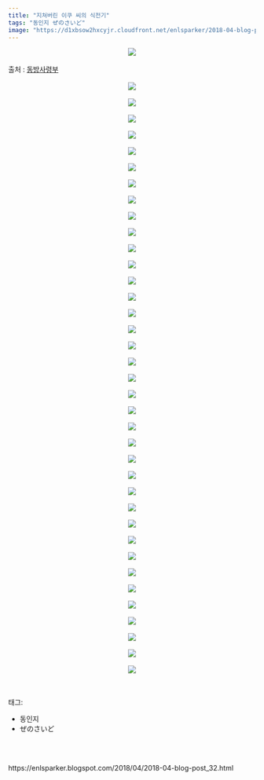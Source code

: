 ```yaml
---
title: "지쳐버린 이쿠 씨의 식전기"
tags: "동인지 ぜのさいど"
image: "https://d1xbsow2hxcyjr.cloudfront.net/enlsparker/2018-04-blog-post_32/001.jpg"
---
```

<div class="article">
<div class="post-body entry-content" id="post-body-2272572193997840520" itemprop="description articleBody">
<div class="separator" style="clear: both; text-align: center;">
<img src="{{ site.imgserver10 }}/enlsparker/2018-04-blog-post_32/001.jpg"/></div>
<br/>
<a name="more"></a>출처 : <a href="http://cafe.naver.com/touhouheadquarters">동방사령부</a><br/>
<br/>
<div class="separator" style="clear: both; text-align: center;">
<img src="{{ site.imgserver10 }}/enlsparker/2018-04-blog-post_32/002.jpg"/></div>
<br/>
<div class="separator" style="clear: both; text-align: center;">
<img src="{{ site.imgserver10 }}/enlsparker/2018-04-blog-post_32/003.jpg"/></div>
<br/>
<div class="separator" style="clear: both; text-align: center;">
<img src="{{ site.imgserver10 }}/enlsparker/2018-04-blog-post_32/004.jpg"/></div>
<br/>
<div class="separator" style="clear: both; text-align: center;">
<img src="{{ site.imgserver10 }}/enlsparker/2018-04-blog-post_32/005.jpg"/></div>
<br/>
<div class="separator" style="clear: both; text-align: center;">
<img src="{{ site.imgserver10 }}/enlsparker/2018-04-blog-post_32/006.jpg"/></div>
<br/>
<div class="separator" style="clear: both; text-align: center;">
<img src="{{ site.imgserver10 }}/enlsparker/2018-04-blog-post_32/007.jpg"/></div>
<br/>
<div class="separator" style="clear: both; text-align: center;">
<img src="{{ site.imgserver10 }}/enlsparker/2018-04-blog-post_32/008.jpg"/></div>
<br/>
<div class="separator" style="clear: both; text-align: center;">
<img src="{{ site.imgserver10 }}/enlsparker/2018-04-blog-post_32/009.jpg"/></div>
<br/>
<div class="separator" style="clear: both; text-align: center;">
<img src="{{ site.imgserver10 }}/enlsparker/2018-04-blog-post_32/010.jpg"/></div>
<br/>
<div class="separator" style="clear: both; text-align: center;">
<img src="{{ site.imgserver10 }}/enlsparker/2018-04-blog-post_32/011.jpg"/></div>
<br/>
<div class="separator" style="clear: both; text-align: center;">
<img src="{{ site.imgserver10 }}/enlsparker/2018-04-blog-post_32/012.jpg"/></div>
<br/>
<div class="separator" style="clear: both; text-align: center;">
<img src="{{ site.imgserver10 }}/enlsparker/2018-04-blog-post_32/013.jpg"/></div>
<br/>
<div class="separator" style="clear: both; text-align: center;">
<img src="{{ site.imgserver10 }}/enlsparker/2018-04-blog-post_32/014.jpg"/></div>
<br/>
<div class="separator" style="clear: both; text-align: center;">
<img src="{{ site.imgserver10 }}/enlsparker/2018-04-blog-post_32/015.jpg"/></div>
<br/>
<div class="separator" style="clear: both; text-align: center;">
<img src="{{ site.imgserver10 }}/enlsparker/2018-04-blog-post_32/016.jpg"/></div>
<br/>
<div class="separator" style="clear: both; text-align: center;">
<img src="{{ site.imgserver10 }}/enlsparker/2018-04-blog-post_32/017.jpg"/></div>
<br/>
<div class="separator" style="clear: both; text-align: center;">
<img src="{{ site.imgserver10 }}/enlsparker/2018-04-blog-post_32/018.jpg"/></div>
<br/>
<div class="separator" style="clear: both; text-align: center;">
<img src="{{ site.imgserver10 }}/enlsparker/2018-04-blog-post_32/019.jpg"/></div>
<br/>
<div class="separator" style="clear: both; text-align: center;">
<img src="{{ site.imgserver10 }}/enlsparker/2018-04-blog-post_32/020.jpg"/></div>
<br/>
<div class="separator" style="clear: both; text-align: center;">
<img src="{{ site.imgserver10 }}/enlsparker/2018-04-blog-post_32/021.jpg"/></div>
<br/>
<div class="separator" style="clear: both; text-align: center;">
<img src="{{ site.imgserver10 }}/enlsparker/2018-04-blog-post_32/022.jpg"/></div>
<br/>
<div class="separator" style="clear: both; text-align: center;">
<img src="{{ site.imgserver10 }}/enlsparker/2018-04-blog-post_32/023.jpg"/></div>
<br/>
<div class="separator" style="clear: both; text-align: center;">
<img src="{{ site.imgserver10 }}/enlsparker/2018-04-blog-post_32/024.jpg"/></div>
<br/>
<div class="separator" style="clear: both; text-align: center;">
<img src="{{ site.imgserver10 }}/enlsparker/2018-04-blog-post_32/025.jpg"/></div>
<br/>
<div class="separator" style="clear: both; text-align: center;">
<img src="{{ site.imgserver10 }}/enlsparker/2018-04-blog-post_32/026.jpg"/></div>
<br/>
<div class="separator" style="clear: both; text-align: center;">
<img src="{{ site.imgserver10 }}/enlsparker/2018-04-blog-post_32/027.jpg"/></div>
<br/>
<div class="separator" style="clear: both; text-align: center;">
<img src="{{ site.imgserver10 }}/enlsparker/2018-04-blog-post_32/028.jpg"/></div>
<br/>
<div class="separator" style="clear: both; text-align: center;">
<img src="{{ site.imgserver10 }}/enlsparker/2018-04-blog-post_32/029.jpg"/></div>
<br/>
<div class="separator" style="clear: both; text-align: center;">
<img src="{{ site.imgserver10 }}/enlsparker/2018-04-blog-post_32/030.jpg"/></div>
<br/>
<div class="separator" style="clear: both; text-align: center;">
<img src="{{ site.imgserver10 }}/enlsparker/2018-04-blog-post_32/031.jpg"/></div>
<br/>
<div class="separator" style="clear: both; text-align: center;">
<img src="{{ site.imgserver10 }}/enlsparker/2018-04-blog-post_32/032.jpg"/></div>
<br/>
<div class="separator" style="clear: both; text-align: center;">
<img src="{{ site.imgserver10 }}/enlsparker/2018-04-blog-post_32/033.jpg"/></div>
<br/>
<div class="separator" style="clear: both; text-align: center;">
<img src="{{ site.imgserver10 }}/enlsparker/2018-04-blog-post_32/034.jpg"/></div>
<br/>
<div class="separator" style="clear: both; text-align: center;">
<img src="{{ site.imgserver10 }}/enlsparker/2018-04-blog-post_32/035.jpg"/></div>
<br/>
<div class="separator" style="clear: both; text-align: center;">
<img src="{{ site.imgserver10 }}/enlsparker/2018-04-blog-post_32/036.jpg"/></div>
<br/>
<div class="separator" style="clear: both; text-align: center;">
<img src="{{ site.imgserver10 }}/enlsparker/2018-04-blog-post_32/037.jpg"/></div>
<br/>
<div class="separator" style="clear: both; text-align: center;">
<img src="{{ site.imgserver10 }}/enlsparker/2018-04-blog-post_32/038.jpg"/></div>
<br/>
<div style="clear: both;"></div>
</div></div><br/>
<div class="tagTrail">
<p>태그: </p>
<ul>
<li>동인지</li>
<li>ぜのさいど</li>
</ul>
</div><br/>

<br/>
<p id="refer">https://enlsparker.blogspot.com/2018/04/2018-04-blog-post_32.html</p>
<br/>

